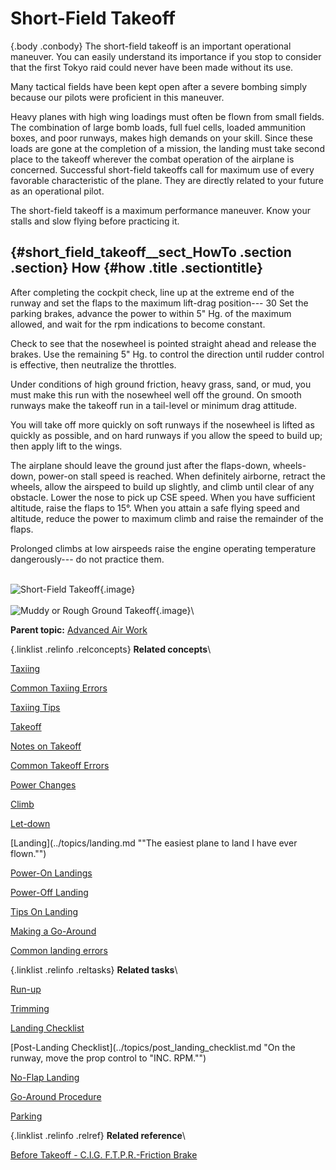 
Short-Field Takeoff
===================

 {.body .conbody}
The short-field takeoff is an important operational maneuver. You can
easily understand its importance if you stop to consider that the first
Tokyo raid could never have been made without its use.

Many tactical fields have been kept open after a severe bombing simply
because our pilots were proficient in this maneuver.

Heavy planes with high wing loadings must often be flown from small
fields. The combination of large bomb loads, full fuel cells, loaded
ammunition boxes, and poor runways, makes high demands on your skill.
Since these loads are gone at the completion of a mission, the landing
must take second place to the takeoff wherever the combat operation of
the airplane is concerned. Successful short-field takeoffs call for
maximum use of every favorable characteristic of the plane. They are
directly related to your future as an operational pilot.

The short-field takeoff is a maximum performance maneuver. Know your
stalls and slow flying before practicing it.

 {#short_field_takeoff__sect_HowTo .section .section}
How {#how .title .sectiontitle}
---

After completing the cockpit check, line up at the extreme end of the
runway and set the flaps to the maximum lift-drag position--- 30 Set the
parking brakes, advance the power to within 5\" Hg. of the maximum
allowed, and wait for the rpm indications to become constant.

Check to see that the nosewheel is pointed straight ahead and release
the brakes. Use the remaining 5\" Hg. to control the direction until
rudder control is effective, then neutralize the throttles.

Under conditions of high ground friction, heavy grass, sand, or mud, you
must make this run with the nosewheel well off the ground. On smooth
runways make the takeoff run in a tail-level or minimum drag attitude.

You will take off more quickly on soft runways if the nosewheel is
lifted as quickly as possible, and on hard runways if you allow the
speed to build up; then apply lift to the wings.

The airplane should leave the ground just after the flaps-down,
wheels-down, power-on stall speed is reached. When definitely airborne,
retract the wheels, allow the airspeed to build up slightly, and climb
until clear of any obstacle. Lower the nose to pick up CSE speed. When
you have sufficient altitude, raise the flaps to 15°. When you attain a
safe flying speed and altitude, reduce the power to maximum climb and
raise the remainder of the flaps.

Prolonged climbs at low airspeeds raise the engine operating temperature
dangerously--- do not practice them.

\
![Short-Field Takeoff](../images/takeoff_short_field.png){.image}\
\
![Muddy or Rough Ground Takeoff](../images/takeoff_muddy.png){.image}\





**Parent topic:** [Advanced Air
Work](../topics/advanced_air_work.md "Many of the maneuvers described here are prohibited in this airplane. However, knowing the reactions of the airplane to these maneuvers is important.")



 {.linklist .relinfo .relconcepts}
**Related concepts**\

<div>

[Taxiing](../topics/taxiing.md "Taxiing the B-25, with its tricycle landing gear, may seem strange after handling the conventional type.")

</div>

<div>

[Common Taxiing
Errors](../topics/common_taxiing_errors.md "A short list of what not to do when taxiing.")

</div>

<div>

[Taxiing
Tips](../topics/taxiing_tips.md "A short list of useful tips to know when taxiing.")

</div>

<div>

[Takeoff](../topics/takeoff.md "Takeoff in the B-25 with its tricycle gear, varies from that with conventional gear only during the initial part of the roll. You will find it much easier.")

</div>

<div>

[Notes on
Takeoff](../topics/notes_on_takeoff.md "Do not dive the airplane after lifting it at the end of the takeoff run. When you level out to pick up CSE speed after takeoff release the stick pressure as the speed picks up.")

</div>

<div>

[Common Takeoff
Errors](../topics/common_takeoff_errors.md "A list of common errors that are made during takeoff.")

</div>

<div>

[Power
Changes](../topics/power_changes.md "What to know about expected engine performance when throttling up.")

</div>

<div>

[Climb](../topics/climb.md "Making your B-25 climb properly without straining your arms or your airplane.")

</div>

<div>

[Let-down](../topics/let_down.md "A let-down is a simple procedure either in instrument or contact flight.")

</div>

<div>

[Landing](../topics/landing.md ""The easiest plane to land I have ever flown."")

</div>

<div>

[Power-On
Landings](../topics/power_on_landings.md "Before turning onto the base leg, one landing is much like another. The variations in procedure start as you leave the downwind leg.")

</div>

<div>

[Power-Off
Landing](../topics/power_off_landing.md "The B-25 is too large and heavy to practice the prescribed forced-landing procedures used in lighter planes.")

</div>

<div>

[Tips On
Landing](../topics/tips_on_landing.md "A list of things to know that will make your landings easier on you and on the B-25.")

</div>

<div>

[Making a
Go-Around](../topics/making_a_go_around.md "There is a common reluctance among pilots to go around. They feel it implies a lack of ability to meet an unusual situation.")

</div>

<div>

[Common landing errors](../topics/common_landing_errors.md)

</div>


 {.linklist .relinfo .reltasks}
**Related tasks**\

<div>

[Run-up](../topics/run_up.md "The process for doing a run-up prior to takeoff.")

</div>

<div>

[Trimming](../topics/trimming.md "When properly trimmed the B-25 flies with an ease that belies its weight and size.")

</div>

<div>

[Landing
Checklist](../topics/landing_checklist.md "On any landing, enter traffic as instructed by field regulations or as instructed by the control tower.")

</div>

<div>

[Post-Landing
Checklist](../topics/post_landing_checklist.md "On the runway, move the prop control to "INC. RPM."")

</div>

<div>

[No-Flap
Landing](../topics/no_flap_landing.md "Occasionally both in combat and normal operations your plane may be damaged to the extent that flaps cannot be lowered for landing.")

</div>

<div>

[Go-Around
Procedure](../topics/go_around_procedure.md "Don't hesitate to go around. Any doubt that the plane is under perfect control is sufficient cause to go around. If you have made a poor approach and know that the landing will be too long, or too rough— go around.")

</div>

<div>

[Parking](../topics/parking.md "When you park your plane after a flight, just remember that the Colonel may make the next flight in that particular airplane.")

</div>


 {.linklist .relinfo .relref}
**Related reference**\

<div>

[Before Takeoff - C.I.G. F.T.P.R.-Friction
Brake](../topics/before_takeoff_c.i.g.f.t.p.r._friction_brake.md "Checklist to ensure that your Controls move freely, Instruments function, proper Gas settings, then to check Flaps, Trim, Props are set for take-off, and then Run up the engine before removing the friction brake.")

</div>


